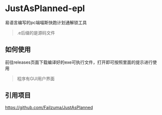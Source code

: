 # JustAsPlanned-epl
易语言编写的pc端喵斯快跑计划通解锁工具
>.e后缀的是源码文件
## 如何使用
前往releases页面下载编译好的exe可执行文件，打开即可按照里面的提示进行使用
>程序有GUI用户界面
## 引用项目
<https://github.com/Failzuma/JustAsPlanned>
